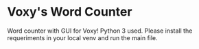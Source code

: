 # Voxy's Word Counter

Word counter with GUI for Voxy!
Python 3 used.
Please install the requeriments in your local venv and run the main file.
